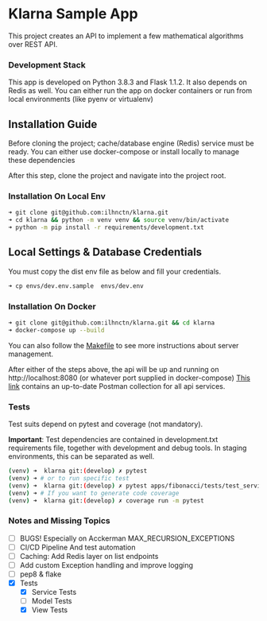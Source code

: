 # Klarna Sample App
This project creates an API to implement a few mathematical algorithms over REST API.

### Development Stack
This app is developed on Python 3.8.3 and Flask 1.1.2.
It also depends on Redis as well.
You can either run the app on docker containers or run from local environments (like pyenv or virtualenv)

## Installation Guide
Before cloning the project; cache/database engine (Redis) service must be ready.
You can either use docker-compose or install locally to manage these dependencies 

After this step, clone the project and navigate into the project root.

### Installation On Local Env

```bash
➜ git clone git@github.com:ilhnctn/klarna.git
➜ cd klarna && python -m venv venv && source venv/bin/activate
➜ python -m pip install -r requirements/development.txt 
```

## Local Settings & Database Credentials
You must copy the dist env file as below and fill your credentials.

```bash
➜ cp envs/dev.env.sample  envs/dev.env
```

### Installation On Docker
```bash
➜ git clone git@github.com:ilhnctn/klarna.git && cd klarna
➜ docker-compose up --build 
```

You can also follow the [Makefile](./Makefile) to see more instructions about server management.

After either of the steps above, the api will be up and running on http://localhost:8080 (or whatever port supplied in docker-compose)
[This link](https://www.getpostman.com/collections/7b17273f0c4d357d00a8) contains an up-to-date Postman collection for all api services.

### Tests
Test suits depend on pytest and coverage (not mandatory).

**Important**: Test dependencies are contained in development.txt requirements file, together with development and debug tools. 
In staging environments, this can be separated as well.

```bash
(venv) ➜  klarna git:(develop) ✗ pytest
(venv) ➜ # or to run specific test
(venv) ➜  klarna git:(develop) ✗ pytest apps/fibonacci/tests/test_service.py -k test_fails_when_unsupported_input_sent
(venv) ➜ # If you want to generate code coverage 
(venv) ➜  klarna git:(develop) ✗ coverage run -m pytest
```

### Notes and Missing Topics
- [ ] BUGS! Especially on Acckerman MAX_RECURSION_EXCEPTIONS
- [ ] CI/CD Pipeline And test automation
- [ ] Caching: Add Redis layer on list endpoints
- [ ] Add custom Exception handling and improve logging
- [ ] pep8 & flake
- [x] Tests
    - [x] Service Tests
    - [ ] Model Tests
    - [x] View Tests
